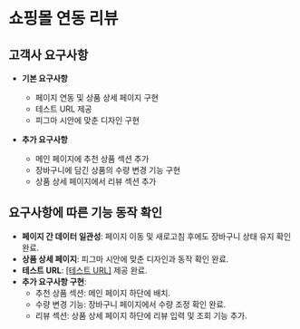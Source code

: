 # 쇼핑몰 연동 리뷰

## 고객사 요구사항

- **기본 요구사항**
  - 페이지 연동 및 상품 상세 페이지 구현
  - 테스트 URL 제공
  - 피그마 시안에 맞춘 디자인 구현

- **추가 요구사항**
  - 메인 페이지에 추천 상품 섹션 추가
  - 장바구니에 담긴 상품의 수량 변경 기능 구현
  - 상품 상세 페이지에서 리뷰 섹션 추가

## 요구사항에 따른 기능 동작 확인

- **페이지 간 데이터 일관성**: 페이지 이동 및 새로고침 후에도 장바구니 상태 유지 확인 완료.
- **상품 상세 페이지**: 피그마 시안에 맞춘 디자인과 동작 확인 완료.
- **테스트 URL**: [\[테스트 URL\]](https://wheeze01.github.io/) 제공 완료.
- **추가 요구사항 구현**: 
  - 추천 상품 섹션: 메인 페이지 하단에 배치.
  - 수량 변경 기능: 장바구니 페이지에서 수량 조정 확인 완료.
  - 리뷰 섹션: 상품 상세 페이지 하단에 리뷰 입력 및 조회 기능 추가.